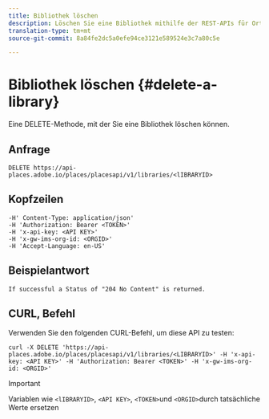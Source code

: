 ```yaml
---
title: Bibliothek löschen
description: Löschen Sie eine Bibliothek mithilfe der REST-APIs für Orte.
translation-type: tm+mt
source-git-commit: 8a84fe2dc5a0efe94ce3121e589524e3c7a80c5e

---
```



# Bibliothek löschen {#delete-a-library}

Eine DELETE-Methode, mit der Sie eine Bibliothek löschen können.

## Anfrage

```text
DELETE https://api-places.adobe.io/places/placesapi/v1/libraries/<lIBRARYID>
```

## Kopfzeilen

```text
-H' Content-Type: application/json'  
-H 'Authorization: Bearer <TOKEN>'  
-H 'x-api-key: <API KEY>'  
-H 'x-gw-ims-org-id: <ORGID>'  
-H 'Accept-Language: en-US'
```

## Beispielantwort

```text
If successful a Status of "204 No Content" is returned.
```

## CURL, Befehl

Verwenden Sie den folgenden CURL-Befehl, um diese API zu testen:

```text
curl -X DELETE 'https://api-places.adobe.io/places/placesapi/v1/libraries/<LIBRARYID>' -H 'x-api-key: <API KEY>' -H 'Authorization: Bearer <TOKEN>' -H 'x-gw-ims-org-id: <ORGID>'
```

>[!IMPORTANT]
>
>Variablen wie `<lIBRARYID>`, `<API KEY>`, `<TOKEN>`und `<ORGID>`durch tatsächliche Werte ersetzen

